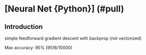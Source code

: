 # [Neural Net {Python}] (#pull)

## Introduction

simple feedforward gradient descent with backprop (not vectorized)

Max accuracy: 95% (9516/10000)
